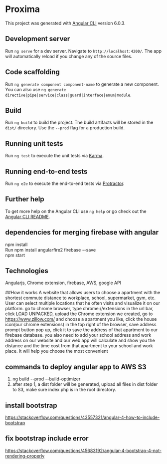 # Proxima

This project was generated with [Angular CLI](https://github.com/angular/angular-cli) version 6.0.3.

## Development server

Run `ng serve` for a dev server. Navigate to `http://localhost:4200/`. The app will automatically reload if you change any of the source files.

## Code scaffolding

Run `ng generate component component-name` to generate a new component. You can also use `ng generate directive|pipe|service|class|guard|interface|enum|module`.

## Build

Run `ng build` to build the project. The build artifacts will be stored in the `dist/` directory. Use the `--prod` flag for a production build.

## Running unit tests

Run `ng test` to execute the unit tests via [Karma](https://karma-runner.github.io).

## Running end-to-end tests

Run `ng e2e` to execute the end-to-end tests via [Protractor](http://www.protractortest.org/).

## Further help

To get more help on the Angular CLI use `ng help` or go check out the [Angular CLI README](https://github.com/angular/angular-cli/blob/master/README.md).

## dependencies for merging firebase with angular
npm install  <br>
Run npm install angularfire2 firebase --save <br>
npm start <br>

## Technologies

Angularjs,  Chrome extension, firebase, AWS, google API

##How it works
A website that allows users to choose a apartment with the shortest commute distance to workplace, school, supermarket, gym, etc. User can select multiple locations that he often visits and visualize it on our platform. go to chrome browser, type chrome://extensions in the url bar, click LOAD UNPACKED, upload the Chrome extension we created, go to https://www.zillow.com/ and choose a apartment you like, click the house icon(our chrome extensions) in the top right of the browser, save address prompt button pop up, click it to save the address of that apartment to our firebase database. you also need to add your school address and work address on our website and our web app will calculate and show you the distance and the time cost from that apartment to your school and work place. It will help you choose the most convenient

## commands to deploy angular app to AWS S3
1. ng build --prod --build-optimizer
2. after step 1, a dist folder will be generated, upload all files in dist folder to S3, make sure index.php is in the root directory.

## install bootstrap
https://stackoverflow.com/questions/43557321/angular-4-how-to-include-bootstrap
## fix bootstrap include error
https://stackoverflow.com/questions/45683192/angular-4-bootstrap-4-not-rendering-properly
